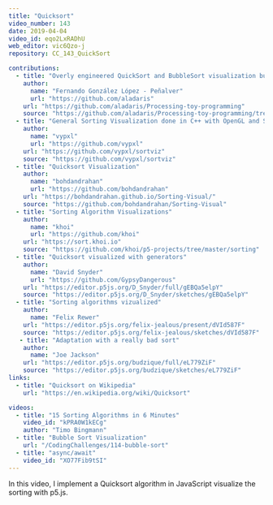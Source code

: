 ```yaml
---
title: "Quicksort"
video_number: 143
date: 2019-04-04
video_id: eqo2LxRADhU
web_editor: vic6Qzo-j
repository: CC_143_QuickSort

contributions:
  - title: "Overly engineered QuickSort and BubbleSort visualization built year ago"
    author:
      name: "Fernando González López - Peñalver"
      url: "https://github.com/aladaris"
    url: "https://github.com/aladaris/Processing-toy-programming"
    source: "https://github.com/aladaris/Processing-toy-programming/tree/master/sketch_sorttingAlgorithms"
  - title: "General Sorting Visualization done in C++ with OpenGL and SFML"
    author:
      name: "vypxl"
      url: "https://github.com/vypxl"
    url: "https://github.com/vypxl/sortviz"
    source: "https://github.com/vypxl/sortviz"
  - title: "Quicksort Visualization"
    author:
      name: "bohdandrahan"
      url: "https://github.com/bohdandrahan"
    url: "https://bohdandrahan.github.io/Sorting-Visual/"
    source: "https://github.com/bohdandrahan/Sorting-Visual"
  - title: "Sorting Algorithm Visualizations"
    author:
      name: "khoi"
      url: "https://github.com/khoi"
    url: "https://sort.khoi.io"
    source: "https://github.com/khoi/p5-projects/tree/master/sorting"
  - title: "Quicksort visualized with generators"
    author:
      name: "David Snyder"
      url: "https://github.com/GypsyDangerous"
    url: "https://editor.p5js.org/D_Snyder/full/gEBQa5elpY"
    source: "https://editor.p5js.org/D_Snyder/sketches/gEBQa5elpY"
  - title: "Sorting algorithms vizualized"
    author:
      name: "Felix Rewer"
    url: "https://editor.p5js.org/felix-jealous/present/dVId587F"
    source: "https://editor.p5js.org/felix-jealous/sketches/dVId587F"
   - title: "Adaptation with a really bad sort"
    author:
      name: "Joe Jackson"
    url: "https://editor.p5js.org/budzique/full/eL779ZiF"
    source: "https://editor.p5js.org/budzique/sketches/eL779ZiF"
links:
  - title: "Quicksort on Wikipedia"
    url: "https://en.wikipedia.org/wiki/Quicksort"

videos:
  - title: "15 Sorting Algorithms in 6 Minutes"
    video_id: "kPRA0W1kECg"
    author: "Timo Bingmann"
  - title: "Bubble Sort Visualization"
    url: "/CodingChallenges/114-bubble-sort"
  - title: "async/await"
    video_id: "XO77Fib9tSI"
---
```

In this video, I implement a Quicksort algorithm in JavaScript visualize the sorting with p5.js.

